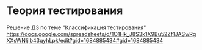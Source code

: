 # Теория тестирования
Решение ДЗ по теме "Классификация тестирования" https://docs.google.com/spreadsheets/d/1O1Hk_J8S3k1X9Bu52Zf1JASwRgXXsWNIjlb43qyhLpk/edit?gid=1684885434#gid=1684885434
